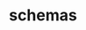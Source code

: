 ---
layout: default
id: api-schemas
title: schemas
prev: api-models.html
next: api-responses.html
---